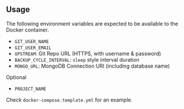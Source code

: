 ## Usage

The following environment variables are expected to be available to the Docker container.

- `GIT_USER_NAME`
- `GIT_USER_EMAIL`
- `UPSTREAM`: Git Repo URL (HTTPS, with username & password)
- `BACKUP_CYCLE_INTERVAL`: `sleep` style interval duration
- `MONGO_URL`: MongoDB Connection URI (including database name)

Optional

- `PROJECT_NAME`

Check `docker-compose.template.yml` for an example.
